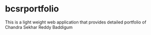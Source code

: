 # bcsrportfolio
This is a light weight web application that provides detailed portfolio of Chandra Sekhar Reddy Baddigum
